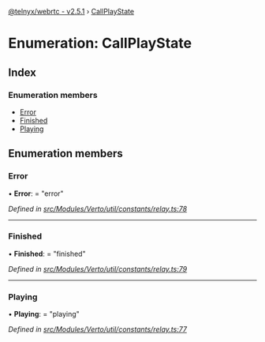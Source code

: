 [@telnyx/webrtc - v2.5.1](../README.md) › [CallPlayState](callplaystate.md)

# Enumeration: CallPlayState

## Index

### Enumeration members

* [Error](callplaystate.md#error)
* [Finished](callplaystate.md#finished)
* [Playing](callplaystate.md#playing)

## Enumeration members

###  Error

• **Error**: = "error"

*Defined in [src/Modules/Verto/util/constants/relay.ts:78](https://github.com/team-telnyx/webrtc/blob/main/packages/js/src/Modules/Verto/util/constants/relay.ts#L78)*

___

###  Finished

• **Finished**: = "finished"

*Defined in [src/Modules/Verto/util/constants/relay.ts:79](https://github.com/team-telnyx/webrtc/blob/main/packages/js/src/Modules/Verto/util/constants/relay.ts#L79)*

___

###  Playing

• **Playing**: = "playing"

*Defined in [src/Modules/Verto/util/constants/relay.ts:77](https://github.com/team-telnyx/webrtc/blob/main/packages/js/src/Modules/Verto/util/constants/relay.ts#L77)*
